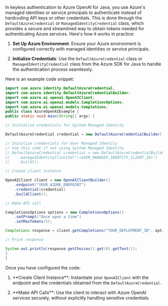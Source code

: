 In keyless authentication to Azure OpenAI for Java, you use Azure's managed identities or service principals to authenticate instead of hardcoding API keys or other credentials. This is done through the `DefaultAzureCredential` or `ManagedIdentityCredential` class, which provides a secure and streamlined way to obtain tokens needed for authenticating Azure services. Here's how it works in practice:

1. **Set Up Azure Environment**: Ensure your Azure environment is configured correctly with managed identities or service principals.

1. **Initialize Credentials**: Use the `DefaultAzureCredential` class or `ManagedIdentityCredential` class from the Azure SDK for Java to handle the authentication process seamlessly.

Here is an example code snippet:

```java
import com.azure.identity.DefaultAzureCredential;
import com.azure.identity.DefaultAzureCredentialBuilder;
import com.azure.ai.openai.OpenAIClient;
import com.azure.ai.openai.models.CompletionsOptions;
import com.azure.ai.openai.models.Completions;
public class AzureOpenAIExample {
public static void main(String[] args) {

// Initialize credentials for System Managed Identity

DefaultAzureCredential credential = new DefaultAzureCredentialBuilder().build();

// Initalize credentials for User Managed Identity
// Use this code if not using System Managed Identity
// DefaultAzureCredential credential = new DefaultAzureCredentialBuilder()
//    .managedIdentityClientId("\<USER_MANAGED_IDENTITY_CLIENT_ID>")
//    .build();

// Create client instance

OpenAIClient client = new OpenAIClientBuilder()
    .endpoint("YOUR_AZURE_ENDPOINT")
    .credential(credential)
    .buildClient();

// Make API call

CompletionsOptions options = new CompletionsOptions()
    .setPrompt("Once upon a time")
    .setMaxTokens(5);

Completions response = client.getCompletions("YOUR_DEPLOYMENT_ID", options);

// Print response

System.out.println(response.getChoices().get(0).getText());
}
}
```

Once you have configured the code:

1. \*\*Create Client Instance**: Instantiate your `OpenAIClient` with the endpoint and the credentials obtained from the `DefaultAzureCredential`.

1. \*\*Make API Calls**: Use the client to interact with Azure OpenAI services securely, without explicitly handling sensitive credentials.
